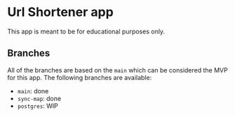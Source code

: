 # Url Shortener app

This app is meant to be for educational purposes only.

## Branches

All of the branches are based on the `main` which can be considered the MVP for this app. The following branches are available:

- `main`: done
- `sync-map`: done
- `postgres`: WIP
